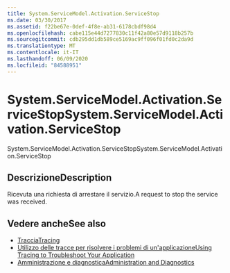 ```yaml
---
title: System.ServiceModel.Activation.ServiceStop
ms.date: 03/30/2017
ms.assetid: f22be67e-0def-4f8e-ab31-6178cbdf98d4
ms.openlocfilehash: cabe115e44d7277830c11f42a80e57d9118b257b
ms.sourcegitcommit: cdb295dd1db589ce5169ac9ff096f01fd0c2da9d
ms.translationtype: MT
ms.contentlocale: it-IT
ms.lasthandoff: 06/09/2020
ms.locfileid: "84588951"
---
```

# <a name="systemservicemodelactivationservicestop"></a><span data-ttu-id="8fb24-102">System.ServiceModel.Activation.ServiceStop</span><span class="sxs-lookup"><span data-stu-id="8fb24-102">System.ServiceModel.Activation.ServiceStop</span></span>
<span data-ttu-id="8fb24-103">System.ServiceModel.Activation.ServiceStop</span><span class="sxs-lookup"><span data-stu-id="8fb24-103">System.ServiceModel.Activation.ServiceStop</span></span>  
  
## <a name="description"></a><span data-ttu-id="8fb24-104">Descrizione</span><span class="sxs-lookup"><span data-stu-id="8fb24-104">Description</span></span>  
 <span data-ttu-id="8fb24-105">Ricevuta una richiesta di arrestare il servizio.</span><span class="sxs-lookup"><span data-stu-id="8fb24-105">A request to stop the service was received.</span></span>  
  
## <a name="see-also"></a><span data-ttu-id="8fb24-106">Vedere anche</span><span class="sxs-lookup"><span data-stu-id="8fb24-106">See also</span></span>

- [<span data-ttu-id="8fb24-107">Traccia</span><span class="sxs-lookup"><span data-stu-id="8fb24-107">Tracing</span></span>](index.md)
- [<span data-ttu-id="8fb24-108">Utilizzo delle tracce per risolvere i problemi di un'applicazione</span><span class="sxs-lookup"><span data-stu-id="8fb24-108">Using Tracing to Troubleshoot Your Application</span></span>](using-tracing-to-troubleshoot-your-application.md)
- [<span data-ttu-id="8fb24-109">Amministrazione e diagnostica</span><span class="sxs-lookup"><span data-stu-id="8fb24-109">Administration and Diagnostics</span></span>](../index.md)
